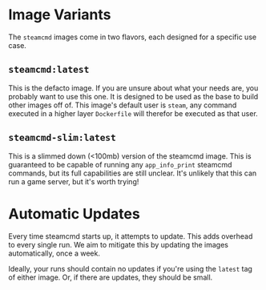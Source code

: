 # Image Variants
The `steamcmd` images come in two flavors, each designed for a specific use case.

## `steamcmd:latest`
This is the defacto image. If you are unsure about what your needs are, you probably want to use this one. It is designed to be used as the base to build other images off of. This image's default user is `steam`, any command executed in a higher layer `Dockerfile` will therefor be executed as that user.<br/>

## `steamcmd-slim:latest`
This is a slimmed down (<100mb) version of the steamcmd image. This is guaranteed to be capable of running any `app_info_print` steamcmd commands, but its full capabilities are still unclear.
It's unlikely that this can run a game server, but it's worth trying!

# Automatic Updates
Every time steamcmd starts up, it attempts to update.
This adds overhead to every single run. We aim to mitigate this by updating the images automatically, once a week.

Ideally, your runs should contain no updates if you're using the `latest` tag of either image. Or, if there are updates, they should be small.
